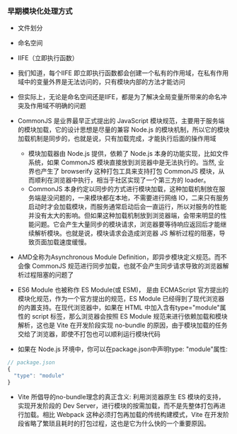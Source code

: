 <!--
 * @Author: ZYH
 * @Date: 2022-08-24 08:42:45
 * @LastEditTime: 2022-08-25 08:04:57
 * @Description: 
-->

### 早期模块化处理方式
 - 文件划分
 - 命名空间
 - IIFE（立即执行函数）




 - 我们知道，每个IIFE 即立即执行函数都会创建一个私有的作用域，在私有作用域中的变量外界是无法访问的，只有模块内部的方法才能访问
 - 但实际上，无论是命名空间还是IIFE，都是为了解决全局变量所带来的命名冲突及作用域不明确的问题
 - CommonJS 是业界最早正式提出的 JavaScript 模块规范，主要用于服务端的模块加载，它的设计思想是尽量的兼容 Node.js 的模块机制，所以它的模块加载机制是同步的，也就是说，只有加载完成，才能执行后面的操作用域
    - 模块加载器由 Node.js 提供，依赖了 Node.js 本身的功能实现，比如文件系统，如果 CommonJS 模块直接放到浏览器中是无法执行的。当然, 业界也产生了 browserify 这种打包工具来支持打包 CommonJS 模块，从而顺利在浏览器中执行，相当于社区实现了一个第三方的 loader。
    - CommonJS 本身约定以同步的方式进行模块加载，这种加载机制放在服务端是没问题的，一来模块都在本地，不需要进行网络 IO，二来只有服务启动时才会加载模块，而服务通常启动后会一直运行，所以对服务的性能并没有太大的影响。但如果这种加载机制放到浏览器端，会带来明显的性能问题。它会产生大量同步的模块请求，浏览器要等待响应返回后才能继续解析模块。也就是说，模块请求会造成浏览器 JS 解析过程的阻塞，导致页面加载速度缓慢。

- AMD全称为Asynchronous Module Definition，即异步模块定义规范。而不会像 CommonJS 规范进行同步加载，也就不会产生同步请求导致的浏览器解析过程阻塞的问题了

- ES6 Module 也被称作 ES Module(或 ESM)， 是由 ECMAScript 官方提出的模块化规范，作为一个官方提出的规范，ES Module 已经得到了现代浏览器的内置支持。在现代浏览器中，如果在 HTML 中加入含有type="module"属性的 script 标签，那么浏览器会按照 ES Module 规范来进行依赖加载和模块解析，这也是 Vite 在开发阶段实现 no-bundle 的原因，由于模块加载的任务交给了浏览器，即使不打包也可以顺利运行模块代码

- 如果在 Node.js 环境中，你可以在package.json中声明type: "module"属性:
````js
// package.json
{
  "type": "module"
}
````

- Vite 所倡导的no-bundle理念的真正含义: 利用浏览器原生 ES 模块的支持，实现开发阶段的 Dev Server，进行模块的按需加载，而不是先整体打包再进行加载。相比 Webpack 这种必须打包再加载的传统构建模式，Vite 在开发阶段省略了繁琐且耗时的打包过程，这也是它为什么快的一个重要原因。
